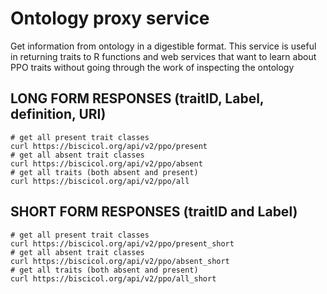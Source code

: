 # Ontology proxy service
Get information from ontology in a digestible format.  This service is useful in returning traits
to R functions and web services that want to learn about PPO traits without going through the work
of inspecting the ontology

## LONG FORM RESPONSES (traitID, Label, definition, URI)
```
# get all present trait classes
curl https://biscicol.org/api/v2/ppo/present
# get all absent trait classes
curl https://biscicol.org/api/v2/ppo/absent
# get all traits (both absent and present)
curl https://biscicol.org/api/v2/ppo/all
```

## SHORT FORM RESPONSES (traitID and Label)
```
# get all present trait classes
curl https://biscicol.org/api/v2/ppo/present_short
# get all absent trait classes
curl https://biscicol.org/api/v2/ppo/absent_short
# get all traits (both absent and present)
curl https://biscicol.org/api/v2/ppo/all_short
```
